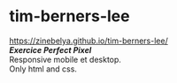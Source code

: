 # tim-berners-lee  
https://zinebelya.github.io/tim-berners-lee/  
***Exercice Perfect Pixel***  
Responsive mobile et desktop.  
Only html and css.

 



